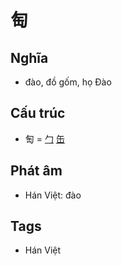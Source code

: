 # 匋

## Nghĩa

* đào, đồ gốm, họ Đào

## Cấu trúc
* 匋 = [勹](勹.md) [缶](缶.md)

## Phát âm

* Hán Việt: đào

## Tags
* Hán Việt

<script>window.HANZI_FIELD='匋';</script>
